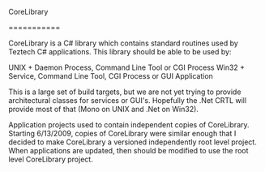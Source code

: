 CoreLibrary

===========

CoreLibrary is a C# library which contains standard routines used by Teztech 
C# applications. This library should be able to be used by:

UNIX  + Daemon Process, Command Line Tool or CGI Process
Win32 + Service, Command Line Tool, CGI Process or GUI Application

This is a large set of build targets, but we are not yet trying to provide 
architectural classes for services or GUI's. Hopefully the .Net CRTL will 
provide most of that (Mono on UNIX and .Net on Win32).

Application projects  used to contain independent copies of CoreLibrary. Starting 
6/13/2009, copies of CoreLibrary were similar enough that I decided to make 
CoreLibrary a versioned independently root level project. When applications
are updated, then should be modified to use the root level CoreLibrary project.

